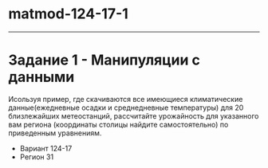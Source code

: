 # matmod-124-17-1
------------------------
# Задание 1 - Манипуляции с данными
Исользуя пример, где  скачиваются все имеющиеся климатические данные(ежедневные осадки и среднедневные температуры) для 20 близлежайших метеостанций, рассчитайте урожайность для указанного вам региона (координаты столицы найдите самостоятельно) по приведенным уравнениям.
- Вариант 124-17
- Регион 31
